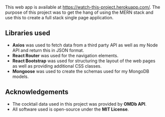 This web app is available at https://watch-this-project.herokuapp.com/.
The purpose of this project was to get the hang of using the MERN stack and use this to create a full stack single page application.

## Libraries used
	
* **Axios** was used to fetch data from a third party API as well as my Node API and return this in JSON format.
* **React Router** was used for the navigation elements.
* **React Bootstrap** was used for structuring the layout of the web pages as well as providing additional CSS classes.
* **Mongoose** was used to create the schemas used for my MongoDB models.

## Acknowledgements

* The cocktail data used in this project was provided by **OMDb API**.
* All software used is open-source under the **MIT License**.
